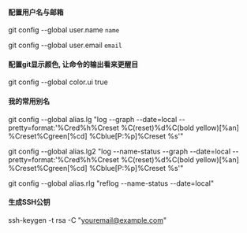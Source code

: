 #### 配置用户名与邮箱
git config --global user.name `name`

git config --global user.email `email`

#### 配置git显示颜色, 让命令的输出看来更醒目
git config --global color.ui true

#### 我的常用别名
git config --global alias.lg "log --graph --date=local --pretty=format:'%Cred%h%Creset %C(reset)%d%C(bold yellow)[%an] %Creset%Cgreen[%cd] %Cblue[P:%p]%Creset %s'"

git config --global alias.lg2 "log --name-status --graph --date=local --pretty=format:'%Cred%h%Creset %C(reset)%d%C(bold yellow)[%an] %Creset%Cgreen[%cd] %Cblue[P:%p]%Creset %s'"

git config --global alias.rlg "reflog --name-status --date=local"


#### 生成SSH公钥
ssh-keygen -t rsa -C "youremail@example.com"